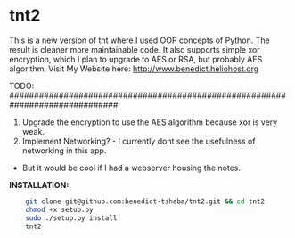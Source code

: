 # tnt2
This is a new version of tnt where I used OOP concepts of Python. The result is cleaner more maintainable code. 
It also supports simple xor encryption, which I plan to upgrade to AES or RSA, but probably AES algorithm.
Visit My Website here: <link>http://www.benedict.heliohost.org</link>

TODO:
##############################################################################
1. Upgrade the encryption to use the AES algorithm because xor is very weak.
2. Implement Networking? - I currently dont see the usefulness of networking in this app.
 - But it would be cool if I had a webserver housing the notes.

**INSTALLATION:**
```bash
    git clone git@github.com:benedict-tshaba/tnt2.git && cd tnt2
    chmod +x setup.py
    sudo ./setup.py install
    tnt2
```
